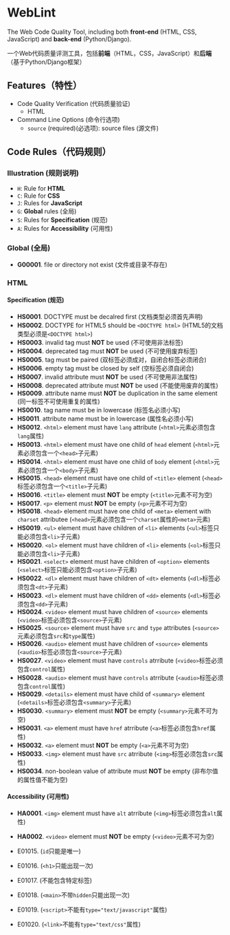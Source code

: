 # WebLint

The Web Code Quality Tool, including both **front-end** (HTML, CSS, JavaScript) and **back-end** (Python/Django).

一个Web代码质量评测工具，包括**前端**（HTML，CSS，JavaScript）和**后端**（基于Python/Django框架）

## Features（特性）

- Code Quality Verification (代码质量验证)
  - HTML
- Command Line Options (命令行选项)
  - `source` (required)(必选项): source files (源文件)

## Code Rules（代码规则）

### Illustration (规则说明)

- `H`: Rule for **HTML**
- `C`: Rule for **CSS**
- `J`: Rules for **JavaScript**
- `G`: **Global** rules (全局)
- `S`: Rules for **Specification** (规范)
- `A`: Rules for **Accessibility** (可用性)

### Global (全局)

- **G00001**. file or directory not exist (文件或目录不存在)

### HTML

#### Specification (规范)

- **HS0001**. DOCTYPE must be decalred first (文档类型必须首先声明)
- **HS0002**. DOCTYPE for HTML5 should be `<DOCTYPE html>` (HTML5的文档类型必须是`<DOCTYPE html>`)
- **HS0003**. invalid tag must **NOT** be used (不可使用非法标签)
- **HS0004**. deprecated tag must **NOT** be used (不可使用废弃标签)
- **HS0005**. tag must be paired (双标签必须成对，自闭合标签必须闭合)
- **HS0006**. empty tag must be closed by self (空标签必须自闭合)
- **HS0007**. invalid attribute must **NOT** be used (不可使用非法属性)
- **HS0008**. deprecated attribute must **NOT** be used (不能使用废弃的属性)
- **HS0009**. attribute name must **NOT** be duplication in the same element (同一标签不可使用重复的属性)
- **HS0010**. tag name must be in lowercase (标签名必须小写)
- **HS0011**. attribute name must be in lowercase (属性名必须小写)
- **HS0012**. `<html>` element must have `lang` attribute (`<html>`元素必须包含`lang`属性)
- **HS0013**. `<html>` element must have one child of `head` element (`<html>`元素必须包含一个`<head>`子元素)
- **HS0014**. `<html>` element must have one child of `body` element (`<html>`元素必须包含一个`<body>`子元素)
- **HS0015**. `<head>` element must have one child of `<title>` element (`<head>`标签必须包含一个`<title>`子元素)
- **HS0016**. `<title>` element must **NOT** be empty (`<title>`元素不可为空)
- **HS0017**. `<p>` element must **NOT** be empty (`<p>`元素不可为空)
- **HS0018**. `<head>` element must have one child of `<meta>` element with `charset` attributee (`<head>`元素必须包含一个`charset`属性的`<meta>`元素)
- **HS0019**. `<ul>` element must have children of `<li>` elements (`<ul>`标签只能必须包含`<li>`子元素)
- **HS0020**. `<ol>` element must have children of `<li>` elements (`<ol>`标签只能必须包含`<li>`子元素)
- **HS0021**. `<select>` element must have children of `<option>` elements (`<select>`标签只能必须包含`<option>`子元素)
- **HS0022**. `<dl>` element must have children of `<dt>` elements (`<dl>`标签必须包含`<dt>`子元素)
- **HS0023**. `<dl>` element must have children of `<dd>` elements (`<dl>`标签必须包含`<dd>`子元素)
- **HS0024**. `<video>` element must have children of `<source>` elements (`<video>`标签必须包含`<source>`子元素)
- **HS0025**. `<source>` element must have `src` and `type` attributes (`<source>`元素必须包含`src`和`type`属性)
- **HS0026**. `<audio>` element must have children of `<source>` elements (`<audio>`标签必须包含`<source>`子元素)
- **HS0027**. `<video>` element must have `controls` atrribute (`<video>`标签必须包含`control`属性)
- **HS0028**. `<audio>` element must have `controls` atrribute (`<audio>`标签必须包含`control`属性)
- **HS0029**. `<details>` element must have child of `<summary>` element (`<details>`标签必须包含`<summary>`子元素)
- **HS0030**. `<summary>` element must **NOT** be empty (`<summary>`元素不可为空)
- **HS0031**. `<a>` element must have `href` atrribute (`<a>`标签必须包含`href`属性)
- **HS0032**. `<a>` element must **NOT** be empty (`<a>`元素不可为空)
- **HS0033**. `<img>` element must have `src` atrribute (`<img>`标签必须包含`src`属性)
- **HS0034**. non-boolean value of attribute must **NOT** be empty (非布尔值的属性值不能为空)

#### Accessibility (可用性)

- **HA0001**. `<img>` element must have `alt` atrribute (`<img>`标签必须包含`alt`属性)

- **HA0002**. `<video>` element must **NOT** be empty (`<video>`元素不可为空)

- E01015. (`id`只能是唯一)
- E01016. (`<h1>`只能出现一次)
- E01017. (不能包含特定标签)
- E01018. (`<main>`不带`hidden`只能出现一次)
- E01019. (`<script>`不能有`type="text/javascript"`属性)
- E01020. (`<link>`不能有`type="text/css"`属性)
